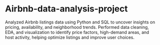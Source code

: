 # Airbnb-data-analysis-project
Analyzed Airbnb listings data using Python and SQL to uncover insights on pricing, availability, and neighborhood trends. Performed data cleaning, EDA, and visualization to identify price factors, high-demand areas, and host activity, helping optimize listings and improve user choices.
